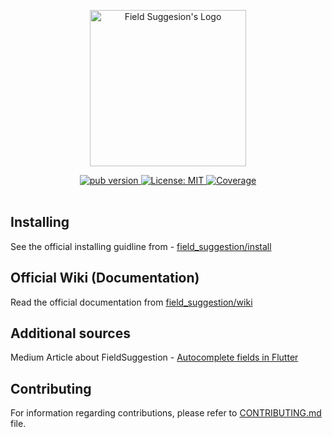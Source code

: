 <p align="center">
  <img width="250" src="https://raw.githubusercontent.com/theiskaa/field_suggestion/develop/example/assets/logo.png" alt="Field Suggesion's Logo">
</p>

 <p align="center">
  <div align="center">
  <a href="https://pub.dev/packages/field_suggestion">
    <img src="https://img.shields.io/pub/v/field_suggestion?color=blue"
      alt="pub version" />
  </a>
  <a href="https://github.com/theiskaa/field_suggestion/blob/develop/LICENSE">
    <img src="https://img.shields.io/badge/License-MIT-red.svg"
      alt="License: MIT" />
  </a>
  <a href="https://codecov.io/gh/theiskaa/field_suggestion">
    <img src="https://codecov.io/gh/theiskaa/field_suggestion/branch/develop/graph/badge.svg"
      alt="Coverage" />
  </a>
</div><br>

## Installing
See the official installing guidline from - [field_suggestion/install](https://pub.dev/packages/field_suggestion/install)

## Official Wiki (Documentation)
Read the official documentation from [field_suggestion/wiki](https://github.com/theiskaa/field_suggestion/wiki)

## Additional sources
Medium Article about FieldSuggestion - [Autocomplete fields in Flutter](https://theiskaa.medium.com/autocomplete-fields-in-flutter-ec4eb6ec5ad7)

## Contributing
For information regarding contributions, please refer to [CONTRIBUTING.md](https://github.com/theiskaa/field_suggestion/blob/develop/CONTRIBUTING.md) file.
